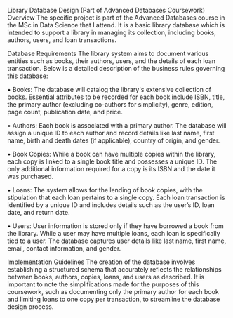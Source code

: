 Library Database Design (Part of Advanced Databases Coursework)
Overview
The specific project is part of the Advanced Databases course in the MSc in Data Science that I attend. It is a basic library database which is intended to support a library in managing its collection, including books, authors, users, and loan transactions.

Database Requirements
The library system aims to document various entities such as books, their authors, users, and the details of each loan transaction. Below is a detailed description of the business rules governing this database:

•	Books: The database will catalog the library's extensive collection of books. Essential attributes to be recorded for each book include ISBN, title, the primary author (excluding co-authors for simplicity), genre, edition, page count, publication date, and price.

•	Authors: Each book is associated with a primary author. The database will assign a unique ID to each author and record details like last name, first name, birth and death dates (if applicable), country of origin, and gender.

•	Book Copies: While a book can have multiple copies within the library, each copy is linked to a single book title and possesses a unique ID. The only additional information required for a copy is its ISBN and the date it was purchased.

•	Loans: The system allows for the lending of book copies, with the stipulation that each loan pertains to a single copy. Each loan transaction is identified by a unique ID and includes details such as the user’s ID, loan date, and return date.

•	Users: User information is stored only if they have borrowed a book from the library. While a user may have multiple loans, each loan is specifically tied to a user. The database captures user details like last name, first name, email, contact information, and gender.

Implementation Guidelines
The creation of the database involves establishing a structured schema that accurately reflects the relationships between books, authors, copies, loans, and users as described. It is important to note the simplifications made for the purposes of this coursework, such as documenting only the primary author for each book and limiting loans to one copy per transaction, to streamline the database design process.



